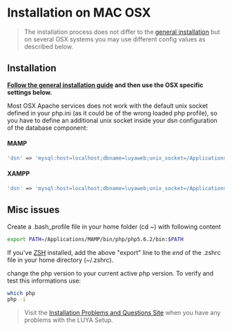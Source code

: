 # Installation on MAC OSX

> The installation process does not differ to the [general installation](install.md) but on several OSX systems you may use different config values as described below.

## Installation

**[Follow the general installation guide](install.md) and then use the OSX specific settings below.**

Most OSX Apache services does not work with the default unix socket defined in your php.ini (as it could be of the wrong loaded php profile), so you have to define an additional unix socket inside your dsn configuration of the database component:

#### MAMP

```php
'dsn' => 'mysql:host=localhost;dbname=luyaweb;unix_socket=/Applications/MAMP/tmp/mysql/mysql.sock',
```

#### XAMPP

```php
'dsn' => 'mysql:host=localhost;dbname=luyaweb;unix_socket=/Applications/XAMPP/xamppfiles/var/mysql/mysql.sock',
```

## Misc issues

Create a .bash_profile file in your home folder (cd ~) with following content

```sh
export PATH=/Applications/MAMP/bin/php/php5.6.2/bin:$PATH
```

If you've [ZSH](https://github.com/robbyrussell/oh-my-zsh) installed, add the above "export" line to the *end* of the .zshrc file in your home directory (~/.zshrc).

change the php version to your current active php version. To verify and test this informations use:

```sh
which php
php -i
```

> Visit the [Installation Problems and Questions Site](install-problems.md) when you have any problems with the LUYA Setup.
